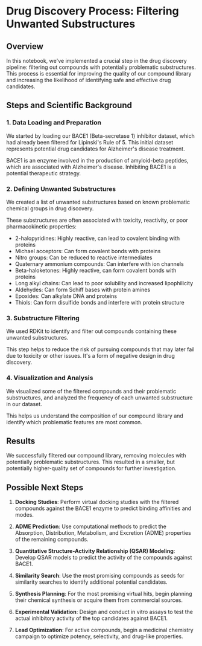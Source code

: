 # Drug Discovery Process: Filtering Unwanted Substructures

## Overview
In this notebook, we've implemented a crucial step in the drug discovery pipeline: filtering out compounds with potentially problematic substructures. This process is essential for improving the quality of our compound library and increasing the likelihood of identifying safe and effective drug candidates.

## Steps and Scientific Background

### 1. Data Loading and Preparation
We started by loading our BACE1 (Beta-secretase 1) inhibitor dataset, which had already been filtered for Lipinski's Rule of 5. This initial dataset represents potential drug candidates for Alzheimer's disease treatment.

BACE1 is an enzyme involved in the production of amyloid-beta peptides, which are associated with Alzheimer's disease. Inhibiting BACE1 is a potential therapeutic strategy.

### 2. Defining Unwanted Substructures
We created a list of unwanted substructures based on known problematic chemical groups in drug discovery.

These substructures are often associated with toxicity, reactivity, or poor pharmacokinetic properties:
- 2-halopyridines: Highly reactive, can lead to covalent binding with proteins
- Michael acceptors: Can form covalent bonds with proteins
- Nitro groups: Can be reduced to reactive intermediates
- Quaternary ammonium compounds: Can interfere with ion channels
- Beta-haloketones: Highly reactive, can form covalent bonds with proteins
- Long alkyl chains: Can lead to poor solubility and increased lipophilicity
- Aldehydes: Can form Schiff bases with protein amines
- Epoxides: Can alkylate DNA and proteins
- Thiols: Can form disulfide bonds and interfere with protein structure

### 3. Substructure Filtering
We used RDKit to identify and filter out compounds containing these unwanted substructures.

This step helps to reduce the risk of pursuing compounds that may later fail due to toxicity or other issues. It's a form of negative design in drug discovery.

### 4. Visualization and Analysis
We visualized some of the filtered compounds and their problematic substructures, and analyzed the frequency of each unwanted substructure in our dataset.

This helps us understand the composition of our compound library and identify which problematic features are most common.

## Results
We successfully filtered our compound library, removing molecules with potentially problematic substructures. This resulted in a smaller, but potentially higher-quality set of compounds for further investigation.

## Possible Next Steps

1. **Docking Studies**: Perform virtual docking studies with the filtered compounds against the BACE1 enzyme to predict binding affinities and modes.

2. **ADME Prediction**: Use computational methods to predict the Absorption, Distribution, Metabolism, and Excretion (ADME) properties of the remaining compounds.

3. **Quantitative Structure-Activity Relationship (QSAR) Modeling**: Develop QSAR models to predict the activity of the compounds against BACE1.

4. **Similarity Search**: Use the most promising compounds as seeds for similarity searches to identify additional potential candidates.

5. **Synthesis Planning**: For the most promising virtual hits, begin planning their chemical synthesis or acquire them from commercial sources.

6. **Experimental Validation**: Design and conduct in vitro assays to test the actual inhibitory activity of the top candidates against BACE1.

7. **Lead Optimization**: For active compounds, begin a medicinal chemistry campaign to optimize potency, selectivity, and drug-like properties.
